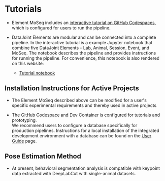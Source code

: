 # Tutorials

+ Element MoSeq includes an [interactive tutorial on GitHub Codespaces](https://github.com/datajoint/element-moseq#interactive-tutorial), which is configured for users to run the pipeline.

+ DataJoint Elements are modular and can be connected into a complete pipeline.  In the interactive tutorial is a example Jupyter notebook that combine five DataJoint Elements - Lab, Animal, Session, Event, and MoSeq.  The notebook describes the pipeline and provides instructions for running the pipeline.  For convenience, this notebook is also rendered on this website:
   + [Tutorial notebook](tutorial.ipynb)

## Installation Instructions for Active Projects

+ The Element MoSeq described above can be modified for a user's specific experimental requirements and thereby used in active projects.  

+ The GitHub Codespace and Dev Container is configured for tutorials and prototyping.  
We recommend users to configure a database specifically for production pipelines.  Instructions for a local installation of the integrated development environment with a database can be found on the [User Guide](https://datajoint.com/docs/elements/user-guide/) page.


## Pose Estimation Method

+ At present, behavioral segmentation analysis is compatible with keypoint data extracted with DeepLabCut with single-animal datasets.
